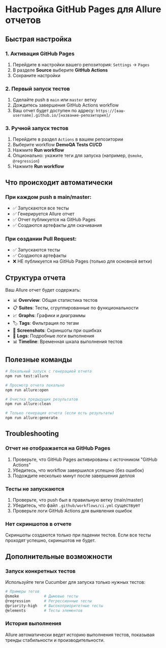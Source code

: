 # Настройка GitHub Pages для Allure отчетов

## Быстрая настройка

### 1. Активация GitHub Pages

1. Перейдите в настройки вашего репозитория: `Settings` → `Pages`
2. В разделе **Source** выберите **GitHub Actions**
3. Сохраните настройки

### 2. Первый запуск тестов

1. Сделайте push в `main` или `master` ветку
2. Дождитесь завершения GitHub Actions workflow
3. Ваш отчет будет доступен по адресу: `https://[ваш-username].github.io/[название-репозитория]/`

### 3. Ручной запуск тестов

1. Перейдите в раздел `Actions` в вашем репозитории
2. Выберите workflow **DemoQA Tests CI/CD**
3. Нажмите **Run workflow**
4. Опционально: укажите теги для запуска (например, `@smoke`, `@regression`)
5. Нажмите **Run workflow**

## Что происходит автоматически

### При каждом push в main/master:
- ✅ Запускаются все тесты
- ✅ Генерируется Allure отчет
- ✅ Отчет публикуется на GitHub Pages
- ✅ Создаются артефакты для скачивания

### При создании Pull Request:
- ✅ Запускаются тесты
- ✅ Создаются артефакты
- ❌ НЕ публикуется на GitHub Pages (только для основной ветки)

## Структура отчета

Ваш Allure отчет будет содержать:

- 📊 **Overview**: Общая статистика тестов
- 📋 **Suites**: Тесты, сгруппированные по функциональности  
- 📈 **Graphs**: Графики и диаграммы
- 🏷️ **Tags**: Фильтрация по тегам
- 📸 **Screenshots**: Скриншоты при ошибках
- 📝 **Logs**: Подробные логи выполнения
- 📊 **Timeline**: Временная шкала выполнения тестов

## Полезные команды

```bash
# Локальный запуск с генерацией отчета
npm run test:allure

# Просмотр отчета локально
npm run allure:open

# Очистка предыдущих результатов
npm run allure:clean

# Только генерация отчета (если есть результаты)
npm run allure:generate
```

## Troubleshooting

### Отчет не отображается на GitHub Pages

1. Проверьте, что GitHub Pages активированы с источником "GitHub Actions"
2. Убедитесь, что workflow завершился успешно (без ошибок)
3. Подождите несколько минут после завершения деплоя

### Тесты не запускаются

1. Проверьте, что push был в правильную ветку (main/master)
2. Убедитесь, что файл `.github/workflows/ci.yml` существует
3. Проверьте логи GitHub Actions для выявления ошибок

### Нет скриншотов в отчете

Скриншоты создаются только при падении тестов. Если все тесты проходят успешно, скриншотов не будет.

## Дополнительные возможности

### Запуск конкретных тестов

Используйте теги Cucumber для запуска только нужных тестов:

```bash
# Примеры тегов
@smoke           # Дымовые тесты
@regression      # Регрессионные тесты  
@priority-high   # Высокоприоритетные тесты
@elements        # Тесты элементов
```

### История выполнения

Allure автоматически ведет историю выполнения тестов, показывая тренды стабильности и производительности.

